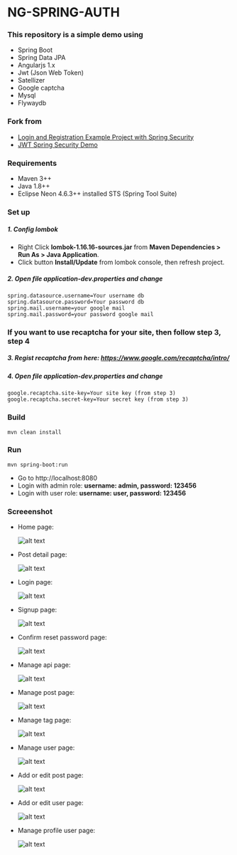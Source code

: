 # NG-SPRING-AUTH #

### This repository is a simple demo using ###
* Spring Boot
* Spring Data JPA
* Angularjs 1.x
* Jwt (Json Web Token)
* Satellizer
* Google captcha
* Mysql
* Flywaydb
### Fork from ###
* [Login and Registration Example Project with Spring Security](https://github.com/Baeldung/spring-security-registration)
* [JWT Spring Security Demo](https://github.com/szerhusenBC/jwt-spring-security-demo)

### Requirements ###
* Maven 3++
* Java 1.8++ 
* Eclipse Neon 4.6.3++ installed STS (Spring Tool Suite)

### Set up ###
##### 1. Config lombok #####
* Right Click <strong>lombok-1.16.16-sources.jar</strong> from <strong>Maven Dependencies > Run As > Java Application</strong>.
* Click button <strong>Install/Update</strong> from lombok console, then refresh project.
##### 2. Open file <strong>application-dev.properties</strong> and change #####
    spring.datasource.username=Your username db
    spring.datasource.password=Your password db
    spring.mail.username=your google mail
    spring.mail.password=your password google mail
    
### If you want to use recaptcha for your site, then follow step 3, step 4 ###

##### 3. Regist recaptcha from here: https://www.google.com/recaptcha/intro/ #####

##### 4. Open file <strong>application-dev.properties</strong> and change #####
    google.recaptcha.site-key=Your site key (from step 3)
    google.recaptcha.secret-key=Your secret key (from step 3)
      
### Build ###
    mvn clean install
### Run ###
    mvn spring-boot:run
* Go to http://localhost:8080
* Login with admin role: <strong>username: admin, password: 123456</strong>
* Login with user role: <strong>username: user, password: 123456</strong>

### Screeenshot ###
  * Home page:
  
    ![alt text](https://github.com/truonglehcm/ng-spring-auth/blob/master/src/main/resources/static/img/home.PNG)
    
  * Post detail page:
  
    ![alt text](https://github.com/truonglehcm/ng-spring-auth/blob/master/src/main/resources/static/img/post_detail.PNG)
  
  * Login page:
  
    ![alt text](https://github.com/truonglehcm/ng-spring-auth/blob/master/src/main/resources/static/img/signin.PNG)
    
  * Signup page:
  
    ![alt text](https://github.com/truonglehcm/ng-spring-auth/blob/master/src/main/resources/static/img/sign_up.PNG)
        
  * Confirm reset password page:
  
    ![alt text](https://github.com/truonglehcm/ng-spring-auth/blob/master/src/main/resources/static/img/confirm_reset_password.PNG)
    
  * Manage api page:
  
    ![alt text](https://github.com/truonglehcm/ng-spring-auth/blob/master/src/main/resources/static/img/manage_api.PNG)
    
  * Manage post page:
  
    ![alt text](https://github.com/truonglehcm/ng-spring-auth/blob/master/src/main/resources/static/img/manage_post.PNG)
      
  * Manage tag page:
  
    ![alt text](https://github.com/truonglehcm/ng-spring-auth/blob/master/src/main/resources/static/img/manage_tag.PNG)
        
  * Manage user page:
  
    ![alt text](https://github.com/truonglehcm/ng-spring-auth/blob/master/src/main/resources/static/img/manage_user.PNG)
    
  * Add or edit post page:
  
    ![alt text](https://github.com/truonglehcm/ng-spring-auth/blob/master/src/main/resources/static/img/add_or_edit_post.PNG)
    
  * Add or edit user page:
  
    ![alt text](https://github.com/truonglehcm/ng-spring-auth/blob/master/src/main/resources/static/img/add_ore_dit_user.PNG)  
 
  * Manage profile user page:
  
    ![alt text](https://github.com/truonglehcm/ng-spring-auth/blob/master/src/main/resources/static/img/profile.PNG)  
